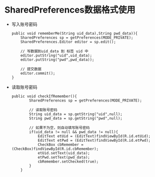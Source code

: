 # SharedPreferences数据格式使用

- 写入账号密码

      public void rememberMe(String uid_data),String pwd_data)){
          SharedPreferences sp = getPreferences(MODE_PRIVATE);
          SharedPreferences.Editor editor = sp.edit();

          // 写数据到uid_data 到 标签 uid 中
          editor.putString("uid",uid_data);
          editor.putString("pwd",pwd_data));

          // 提交数据
          editor.commit();
      }

- 读取账号密码

      public void checkIfRemember(){
              SharedPreferences sp = getPreferences(MODE_PRIVATE);

              // 读取账号密码
              String uid_data = sp.getString("uid",null);
              String pwd_data = sp.getString("pwd",null);

              // 如果不为空，则自动填写账号密码
              if(uid_data != null && pwd_data != null){
                  EditText etUid = (EditText)findViewById(R.id.etUid);
                  EditText etPwd = (EditText)findViewById(R.id.etPwd);
                  CheckBox cbRemember = (CheckBox)findViewById(R.id.cbRemember);
                  etUid.setText(uid_data);
                  etPwd.setText(pwd_data);
                  cbRemember.setChecked(true);
              }
          }
